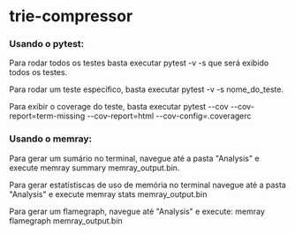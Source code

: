 # trie-compressor

### Usando o pytest:

Para rodar todos os testes basta executar pytest -v -s que será exibido todos os testes.

Para rodar um teste específico, basta executar pytest -v -s nome_do_teste.

Para exibir o coverage do teste, basta executar pytest --cov --cov-report=term-missing --cov-report=html --cov-config=.coveragerc


### Usando o memray:

Para gerar um sumário no terminal, navegue até a pasta "Analysis" e execute memray summary memray_output.bin.

Para gerar estatístiscas de uso de memória no terminal navegue até a pasta "Analysis" e execute memray stats memray_output.bin

Para gerar um flamegraph, navegue até "Analysis" e execute: memray flamegraph memray_output.bin
